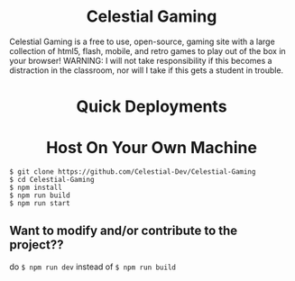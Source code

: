 <h1 align="center">Celestial Gaming</h1>
Celestial Gaming is a free to use, open-source, gaming site with a large collection of html5, flash, mobile, and retro games to play out of the box in your browser! WARNING: I will not take responsibility if this becomes a distraction in the classroom, nor will I take if this gets a student in trouble.

<h1 align="center">Quick Deployments</h1>
<h1 align="center">Host On Your Own Machine</h1>

```
$ git clone https://github.com/Celestial-Dev/Celestial-Gaming
$ cd Celestial-Gaming
$ npm install
$ npm run build
$ npm run start
```

## Want to modify and/or contribute to the project??
do `$ npm run dev` instead of `$ npm run build`
